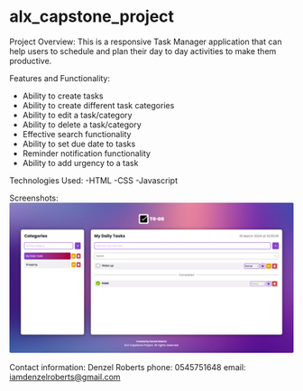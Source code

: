 # alx_capstone_project
Project Overview:
This is a responsive Task Manager application that can help users to schedule and plan their day to day activities to make them productive.

Features and Functionality:
- Ability to create tasks
- Ability to create different task categories
- Ability to edit a task/category
- Ability to delete a task/category
- Effective search functionality
- Ability to set due date to tasks
- Reminder notification functionality
- Ability to add urgency to a task

Technologies Used:
-HTML
-CSS
-Javascript

Screenshots:
![Screenshot of app](styles/images/image.png)

Contact information:
Denzel Roberts
phone: 0545751648
email: iamdenzelroberts@gmail.com
